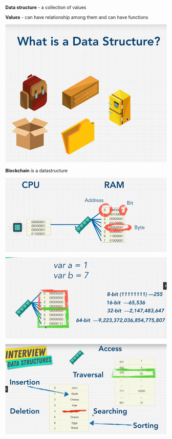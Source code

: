 **Data structure** - a collection of values 

**Values** - can have relationship among them and can have functions 

![Data Structure](../resources/data-structure-representation.png)

**Blockchain** is a datastructure

![Ram](../resources/ram.png)

![Representation of Variable in Memory](../resources/representation-of-variable.png)

![Data Structure Properties](../resources/data-structure-properties.png)